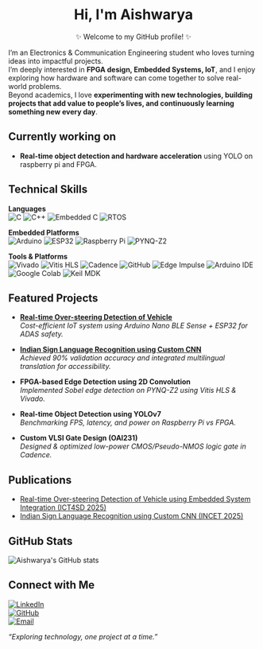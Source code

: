  
<div align="center">

# Hi, I'm Aishwarya  

✨ Welcome to my GitHub profile! ✨  

</div>
  
I’m an Electronics & Communication Engineering student who loves turning ideas into impactful projects.  
I’m deeply interested in **FPGA design, Embedded Systems, IoT**, and I enjoy exploring how hardware and software can come together to solve real-world problems.  
Beyond academics, I love **experimenting with new technologies, building projects that add value to people’s lives, and continuously learning something new every day**.  

## Currently working on  
- **Real-time object detection and hardware acceleration** using YOLO on raspberry pi and FPGA.  

##  Technical Skills

**Languages**  
![C](https://img.shields.io/badge/C-00599C?style=for-the-badge&logo=c&logoColor=white)
![C++](https://img.shields.io/badge/C++-00599C?style=for-the-badge&logo=cplusplus&logoColor=white)
![Embedded C](https://img.shields.io/badge/Embedded%20C-02569B?style=for-the-badge&logo=c&logoColor=white)
![RTOS](https://img.shields.io/badge/RTOS-008000?style=for-the-badge&logo=freebsd&logoColor=white)

**Embedded Platforms**  
![Arduino](https://img.shields.io/badge/Arduino-00979D?style=for-the-badge&logo=arduino&logoColor=white)
![ESP32](https://img.shields.io/badge/ESP32-000000?style=for-the-badge&logo=espressif&logoColor=white)
![Raspberry Pi](https://img.shields.io/badge/Raspberry%20Pi-A22846?style=for-the-badge&logo=raspberrypi&logoColor=white)
![PYNQ-Z2](https://img.shields.io/badge/PYNQ--Z2-FF6600?style=for-the-badge&logo=xilinx&logoColor=white)

**Tools & Platforms**  
![Vivado](https://img.shields.io/badge/Vivado-FFB500?style=for-the-badge&logo=xilinx&logoColor=white)
![Vitis HLS](https://img.shields.io/badge/Vitis%20HLS-FF6600?style=for-the-badge&logo=xilinx&logoColor=white)
![Cadence](https://img.shields.io/badge/Cadence-CC0000?style=for-the-badge&logo=cadence&logoColor=white)
![GitHub](https://img.shields.io/badge/GitHub-181717?style=for-the-badge&logo=github&logoColor=white)
![Edge Impulse](https://img.shields.io/badge/Edge%20Impulse-2EC866?style=for-the-badge&logo=edgeimpulse&logoColor=white)
![Arduino IDE](https://img.shields.io/badge/Arduino%20IDE-00979D?style=for-the-badge&logo=arduino&logoColor=white)
![Google Colab](https://img.shields.io/badge/Google%20Colab-F9AB00?style=for-the-badge&logo=googlecolab&logoColor=white)
![Keil MDK](https://img.shields.io/badge/Keil%20MDK-1A8CFF?style=for-the-badge&logo=arm&logoColor=white)



##  Featured Projects  
-  [**Real-time Over-steering Detection of Vehicle**](https://github.com/aishwaryaanaik/Real-time-oversteering-detection-ADAS/blob/main/Docs/Real%20time%20oversteering%20detection.pdf)  
  *Cost-efficient IoT system using Arduino Nano BLE Sense + ESP32 for ADAS safety.*  

-  [**Indian Sign Language Recognition using Custom CNN**](https://github.com/aishwaryaanaik/Indian-sign-language-recognition-using-custom-CNN/blob/main/Docs/Paper.pdf)  
  *Achieved 90% validation accuracy and integrated multilingual translation for accessibility.*  

-  **FPGA-based Edge Detection using 2D Convolution**  
  *Implemented Sobel edge detection on PYNQ-Z2 using Vitis HLS & Vivado.*  

-  **Real-time Object Detection using YOLOv7**  
  *Benchmarking FPS, latency, and power on Raspberry Pi vs FPGA.*  

- **Custom VLSI Gate Design (OAI231)**  
  *Designed & optimized low-power CMOS/Pseudo-NMOS logic gate in Cadence.*  

## Publications  
- [Real-time Over-steering Detection of Vehicle using Embedded System Integration (ICT4SD 2025)](https://github.com/aishwaryaanaik/Real-time-oversteering-detection-ADAS/blob/main/Docs/Real%20time%20oversteering%20detection.pdf)  
- [Indian Sign Language Recognition using Custom CNN (INCET 2025)](https://github.com/aishwaryaanaik/Indian-sign-language-recognition-using-custom-CNN/blob/main/Docs/Paper.pdf)  



## GitHub Stats  
![Aishwarya's GitHub stats](https://github-readme-stats.vercel.app/api?username=aishwaryaanaik&show_icons=true&theme=tokyonight)  



## Connect with Me  

[![LinkedIn](https://img.shields.io/badge/LinkedIn-0077B5?style=for-the-badge&logo=linkedin&logoColor=white)](https://www.linkedin.com/in/aishwarya-naik-281878293)  
[![GitHub](https://img.shields.io/badge/GitHub-181717?style=for-the-badge&logo=github&logoColor=white)](https://github.com/aishwaryaanaik)  
[![Email](https://img.shields.io/badge/Email-D14836?style=for-the-badge&logo=gmail&logoColor=white)](mailto:ashnaik2003@gmail.com)  
 



 *“Exploring technology, one project at a time.”*
